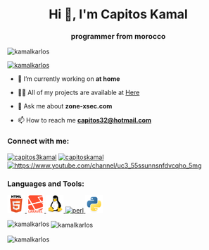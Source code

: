 <h1 align="center">Hi 👋, I'm Capitos Kamal</h1>
<h3 align="center">programmer from morocco</h3>

<p align="left"> <img src="https://komarev.com/ghpvc/?username=kamalkarlos&label=Profile%20views&color=0e75b6&style=flat" alt="kamalkarlos" /> </p>

<p align="left"> <a href="https://github.com/ryo-ma/github-profile-trophy"><img src="https://github-profile-trophy.vercel.app/?username=kamalkarlos" alt="kamalkarlos" /></a> </p>

- 🔭 I’m currently working on **at home**

- 👨‍💻 All of my projects are available at [Here](Here)

- 💬 Ask me about **zone-xsec.com**

- 📫 How to reach me **capitos32@hotmail.com**

<h3 align="left">Connect with me:</h3>
<p align="left">
<a href="https://fb.com/capitos3kamal" target="blank"><img align="center" src="https://raw.githubusercontent.com/rahuldkjain/github-profile-readme-generator/master/src/images/icons/Social/facebook.svg" alt="capitos3kamal" height="30" width="40" /></a>
<a href="https://instagram.com/capitoskamal" target="blank"><img align="center" src="https://raw.githubusercontent.com/rahuldkjain/github-profile-readme-generator/master/src/images/icons/Social/instagram.svg" alt="capitoskamal" height="30" width="40" /></a>
<a href="https://www.youtube.com/c/https://www.youtube.com/channel/uc3_55ssunnsnfdvcqho_5mg" target="blank"><img align="center" src="https://raw.githubusercontent.com/rahuldkjain/github-profile-readme-generator/master/src/images/icons/Social/youtube.svg" alt="https://www.youtube.com/channel/uc3_55ssunnsnfdvcqho_5mg" height="30" width="40" /></a>
</p>

<h3 align="left">Languages and Tools:</h3>
<p align="left"> <a href="https://www.w3.org/html/" target="_blank" rel="noreferrer"> <img src="https://raw.githubusercontent.com/devicons/devicon/master/icons/html5/html5-original-wordmark.svg" alt="html5" width="40" height="40"/> </a> <a href="https://laravel.com/" target="_blank" rel="noreferrer"> <img src="https://raw.githubusercontent.com/devicons/devicon/master/icons/laravel/laravel-plain-wordmark.svg" alt="laravel" width="40" height="40"/> </a> <a href="https://www.linux.org/" target="_blank" rel="noreferrer"> <img src="https://raw.githubusercontent.com/devicons/devicon/master/icons/linux/linux-original.svg" alt="linux" width="40" height="40"/> </a> <a href="https://www.perl.org/" target="_blank" rel="noreferrer"> <img src="https://api.iconify.design/logos-perl.svg" alt="perl" width="40" height="40"/> </a> <a href="https://www.python.org" target="_blank" rel="noreferrer"> <img src="https://raw.githubusercontent.com/devicons/devicon/master/icons/python/python-original.svg" alt="python" width="40" height="40"/> </a> </p>

<p><img align="left" src="https://github-readme-stats.vercel.app/api/top-langs?username=kamalkarlos&show_icons=true&locale=en&layout=compact" alt="kamalkarlos" /></p>

<p>&nbsp;<img align="center" src="https://github-readme-stats.vercel.app/api?username=kamalkarlos&show_icons=true&locale=en" alt="kamalkarlos" /></p>

<p><img align="center" src="https://github-readme-streak-stats.herokuapp.com/?user=kamalkarlos&" alt="kamalkarlos" /></p>
